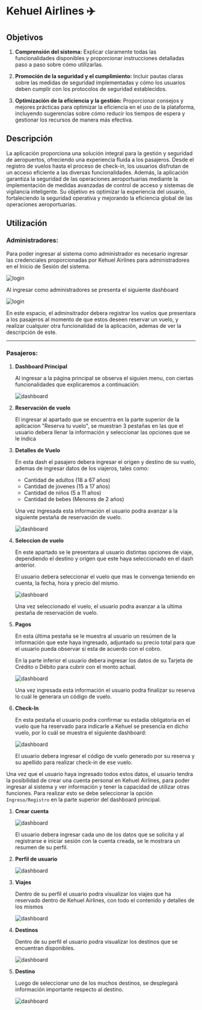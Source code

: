 # Kehuel Airlines ✈️

## Objetivos

1. **Comprensión del sistema:** Explicar claramente todas las funcionalidades disponibles y proporcionar instrucciones detalladas paso a paso sobre cómo utilizarlas.

2. **Promoción de la seguridad y el cumplimiento:** Incluir pautas claras sobre las medidas de seguridad implementadas y cómo los usuarios deben cumplir con los protocolos de seguridad establecidos.

3. **Optimización de la eficiencia y la gestión:** Proporcionar consejos y mejores prácticas para optimizar la eficiencia en el uso de la plataforma, incluyendo sugerencias sobre cómo reducir los tiempos de espera y gestionar los recursos de manera más efectiva.

## Descripción

La aplicación proporciona una solución integral para la gestión y seguridad de aeropuertos, ofreciendo una experiencia fluida a los pasajeros. Desde el registro de vuelos hasta el proceso de check-in, los usuarios disfrutan de un acceso eficiente a las diversas funcionalidades. Además, la aplicación garantiza la seguridad de las operaciones aeroportuarias mediante la implementación de medidas avanzadas de control de acceso y sistemas de vigilancia inteligente. Su objetivo es optimizar la experiencia del usuario, fortaleciendo la seguridad operativa y mejorando la eficiencia global de las operaciones aeroportuarias.

## Utilización

### Administradores:

Para poder ingresar al sistema como administrador es necesario ingresar las credenciales proporcionadas por Kehuel Airlines para administradores en el Inicio de Sesión del sistema.

![login](./imgs/login.jpeg)

Al ingresar como administradores se presenta el siguiente dashboard

![login](./imgs/registrovuelo.jpeg)

En este espacio, el adminsitrador debera registrar los vuelos que presentara a los pasajeros al momento de que estos deseen reservar un vuelo, y realizar cualquier otra funcionalidad de la aplicación, ademas de ver la descripción de este.

---

### **Pasajeros:**

1. **Dashboard Principal**

   Al ingresar a la página principal se observa el siguien menu, con ciertas funcionalidades que explicaremos a continuación:

   ![dashboard](./imgs/principal.jpeg)

2. **Reservación de vuelo**

   El ingresar al apartado que se encuentra en la parte superior de la aplicacion "Reserva tu vuelo", se muestran 3 pestañas en las que el usuario debera llenar la información y seleccionar las opciones que se le indica

3. **Detalles de Vuelo**

   En esta dash el pasajero debera ingresar el origen y destino de su vuelo, ademas de ingresar datos de los viajeros, tales como:

   - Cantidad de adultos (18 a 67 años)
   - Cantidad de jovenes (15 a 17 años)
   - Cantidad de niños (5 a 11 años)
   - Cantidad de bebes (Menores de 2 años)

   Una vez ingresada esta información el usuario podra avanzar a la siguiente pestaña de reservación de vuelo.

   ![dashboard](./imgs/detalle.jpeg)

4. **Seleccion de vuelo**

   En este apartado se le presentara al usuario distintas opciones de viaje, dependiendo el destino y origen que este haya seleccionado en el dash anterior.

   El usuario debera seleccionar el vuelo que mas le convenga teniendo en cuenta, la fecha, hora y precio del mismo.

   ![dashboard](./imgs/seleccion.jpeg)

   Una vez seleccionado el vuelo, el usuario podra avanzar a la ultima pestaña de reservación de vuelo.

5. **Pagos**

   En esta última pestaña se le muestra al usuario un resúmen de la información que este haya ingresado, adjuntado su precio total para que el usuario pueda observar si esta de acuerdo con el cobro.

   En la parte inferior el usuario debera ingresar los datos de su Tarjeta de Crédito o Débito para cubrir con el monto actual.

   ![dashboard](./imgs/pagos.jpeg)

   Una vez ingresada esta información el usuario podra finalizar su reserva lo cuál le generara un código de vuelo.

6. **Check-In**

   En esta pestaña el usuario podra confirmar su estadia obligatoria en el vuelo que ha reservado para indicarle a Kehuel se presencia en dicho vuelo, por lo cuál se muestra el siguiente dashboard:

   ![dashboard](./imgs/checkin.jpeg)

   El usuario debera ingresar el código de vuelo generado por su reserva y su apellido para realizar check-in de ese vuelo.

Una vez que el usuario haya ingresado todos estos datos, el usuario tendra la posibilidad de crear una cuenta personal en Kehuel Airlines, para poder ingresar al sistema y ver información y tener la capacidad de utilizar otras funciones. Para realizar esto se debe seleccionar la opción `Ingreso/Registro` en la parte superior del dashboard principal.

1. **Crear cuenta**

   ![dashboard](./imgs/crearcuenta.jpeg)

   El usuario debera ingresar cada uno de los datos que se solicita y al registrarse e iniciar sesión con la cuenta creada, se le mostrara un resumen de su perfil.

2. **Perfil de usuario**

   ![dashboard](./imgs/perfil.jpeg)

3. **Viajes**

   Dentro de su perfil el usuario podra visualizar los viajes que ha reservado dentro de Kehuel Airlines, con todo el contenido y detalles de los mismos

   ![dashboard](./imgs/viajes.jpeg)

4. **Destinos**

   Dentro de su perfil el usuario podra visualizar los destinos que se encuentran disponibles.

   ![dashboard](./imgs/destinos.jpeg)

5. **Destino**

   Luego de seleccionar uno de los muchos destinos, se desplegará información importante respecto
   al destino.

   ![dashboard](./imgs/destino.jpeg)
